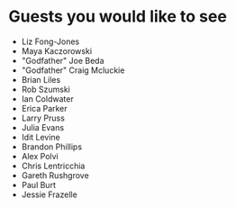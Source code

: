 # Guests you would like to see

* Liz Fong-Jones
* Maya Kaczorowski
* "Godfather" Joe Beda
* "Godfather" Craig Mcluckie
* Brian Liles
* Rob Szumski 
* Ian Coldwater
* Erica Parker
* Larry Pruss
* Julia Evans
* Idit Levine 
* Brandon Phillips
* Alex Polvi
* Chris Lentricchia 
* Gareth Rushgrove
* Paul Burt
* Jessie Frazelle
